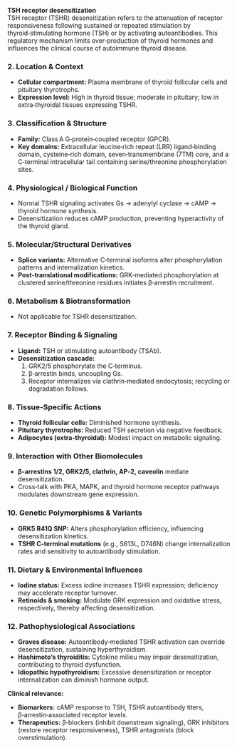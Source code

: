 **TSH receptor desensitization**  
TSH receptor (TSHR) desensitization refers to the attenuation of receptor responsiveness following sustained or repeated stimulation by thyroid‑stimulating hormone (TSH) or by activating autoantibodies.  This regulatory mechanism limits over‑production of thyroid hormones and influences the clinical course of autoimmune thyroid disease.

### 2. Location & Context
- **Cellular compartment:** Plasma membrane of thyroid follicular cells and pituitary thyrotrophs.  
- **Expression level:** High in thyroid tissue; moderate in pituitary; low in extra‑thyroidal tissues expressing TSHR.

### 3. Classification & Structure
- **Family:** Class A G‑protein‑coupled receptor (GPCR).  
- **Key domains:** Extracellular leucine‑rich repeat (LRR) ligand‑binding domain, cysteine‑rich domain, seven‑transmembrane (7TM) core, and a C‑terminal intracellular tail containing serine/threonine phosphorylation sites.

### 4. Physiological / Biological Function
- Normal TSHR signaling activates Gs → adenylyl cyclase → cAMP → thyroid hormone synthesis.  
- Desensitization reduces cAMP production, preventing hyperactivity of the thyroid gland.

### 5. Molecular/Structural Derivatives
- **Splice variants:** Alternative C‑terminal isoforms alter phosphorylation patterns and internalization kinetics.  
- **Post‑translational modifications:** GRK‑mediated phosphorylation at clustered serine/threonine residues initiates β‑arrestin recruitment.

### 6. Metabolism & Biotransformation
- Not applicable for TSHR desensitization.

### 7. Receptor Binding & Signaling
- **Ligand:** TSH or stimulating autoantibody (TSAb).  
- **Desensitization cascade:**  
  1. GRK2/5 phosphorylate the C‑terminus.  
  2. β‑arrestin binds, uncoupling Gs.  
  3. Receptor internalizes via clathrin‑mediated endocytosis; recycling or degradation follows.

### 8. Tissue‑Specific Actions
- **Thyroid follicular cells:** Diminished hormone synthesis.  
- **Pituitary thyrotrophs:** Reduced TSH secretion via negative feedback.  
- **Adipocytes (extra‑thyroidal):** Modest impact on metabolic signaling.

### 9. Interaction with Other Biomolecules
- **β‑arrestins 1/2, GRK2/5, clathrin, AP‑2, caveolin** mediate desensitization.  
- Cross‑talk with PKA, MAPK, and thyroid hormone receptor pathways modulates downstream gene expression.

### 10. Genetic Polymorphisms & Variants
- **GRK5 R41Q SNP:** Alters phosphorylation efficiency, influencing desensitization kinetics.  
- **TSHR C‑terminal mutations** (e.g., S613L, D746N) change internalization rates and sensitivity to autoantibody stimulation.

### 11. Dietary & Environmental Influences
- **Iodine status:** Excess iodine increases TSHR expression; deficiency may accelerate receptor turnover.  
- **Retinoids & smoking:** Modulate GRK expression and oxidative stress, respectively, thereby affecting desensitization.  

### 12. Pathophysiological Associations
- **Graves disease:** Autoantibody‑mediated TSHR activation can override desensitization, sustaining hyperthyroidism.  
- **Hashimoto’s thyroiditis:** Cytokine milieu may impair desensitization, contributing to thyroid dysfunction.  
- **Idiopathic hypothyroidism:** Excessive desensitization or receptor internalization can diminish hormone output.

**Clinical relevance:**  
- **Biomarkers:** cAMP response to TSH, TSHR autoantibody titers, β‑arrestin‑associated receptor levels.  
- **Therapeutics:** β‑blockers (inhibit downstream signaling), GRK inhibitors (restore receptor responsiveness), TSHR antagonists (block overstimulation).
